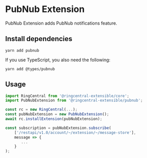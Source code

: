 # PubNub Extension

PubNub Extension adds PubNub notifications feature.


## Install dependencies

```
yarn add pubnub
```

If you use TypeScript, you also need the following:

```
yarn add @types/pubnub
```


## Usage

```ts
import RingCentral from '@ringcentral-extensible/core';
import PubNubExtension from '@ringcentral-extensible/pubnub';

const rc = new RingCentral(...);
const pubNubExtension = new PubNubExtension();
await rc.installExtension(pubNubExtension);

const subscription = pubNubExtension.subscribe(
    ['/restapi/v1.0/account/~/extension/~/message-store'],
    message => {
       ...
    }
);
```
